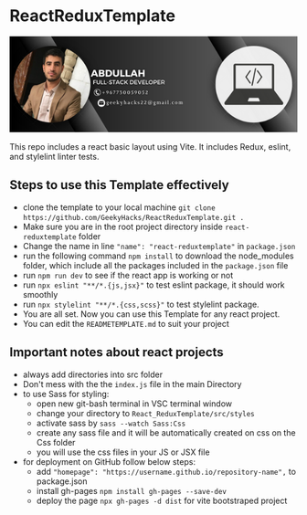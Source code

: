 # ReactReduxTemplate

<div align="center">
  <img src="./src/assets/welcometomyGIthub.png"  alt="GEEKY HACKS">
  <br>

</div>

This repo includes a react basic layout using Vite. It includes Redux, eslint, and stylelint linter tests.

## Steps to use this Template effectively

- clone the template to your local machine `git clone https://github.com/GeekyHacks/ReactReduxTemplate.git .`
- Make sure you are in the root project directory inside `react-reduxtemplate` folder
- Change the name in line `"name": "react-reduxtemplate"` in `package.json`
- run the following command `npm install` to download the node_modules folder, which include all the packages included in the `package.json` file
- run `npm run dev` to see if the react app is working or not
- run `npx eslint "**/*.{js,jsx}"` to test eslint package, it should work smoothly
- run `npx stylelint "**/*.{css,scss}"` to test stylelint package.
- You are all set. Now you can use this Template for any react project.
- You can edit the `READMETEMPLATE.md` to suit your project

## Important notes about react projects

- always add directories into src folder
- Don't mess with the the `index.js` file in the main Directory
- to use Sass for styling:
  - open new git-bash terminal in VSC terminal window
  - change your directory to `React_ReduxTemplate/src/styles`
  - activate sass by `sass --watch Sass:Css`
  - create any sass file and it will be automatically created on css on the Css folder
  - you will use the css files in your JS or JSX file 
- for deployment on GitHub follow below steps:
  - add `"homepage": "https://username.github.io/repository-name",` to package.json
  - install gh-pages `npm install gh-pages --save-dev`
  - deploy the page `npx gh-pages -d dist` for vite bootstraped project